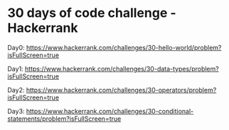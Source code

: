 # 30 days of code challenge - Hackerrank 
Day0: https://www.hackerrank.com/challenges/30-hello-world/problem?isFullScreen=true

Day1: https://www.hackerrank.com/challenges/30-data-types/problem?isFullScreen=true

Day2: https://www.hackerrank.com/challenges/30-operators/problem?isFullScreen=true

Day3: https://www.hackerrank.com/challenges/30-conditional-statements/problem?isFullScreen=true
